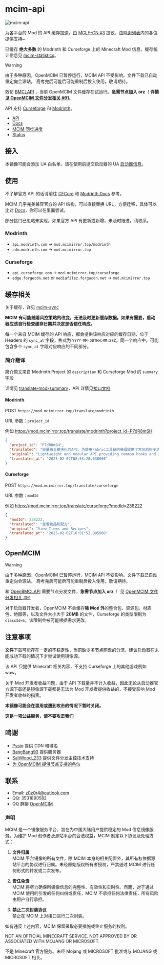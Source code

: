 # mcim-api

![mcim-api](https://socialify.git.ci/mcmod-info-mirror/mcim-api/image?description=1&font=Inter&issues=1&language=1&name=1&owner=1&pattern=Overlapping%20Hexagons&pulls=1&stargazers=1&theme=Auto)

为各平台的 Mod 的 API 缓存加速，由 [MCLF-CN #3](https://github.com/MCLF-CN/docs/issues/3) 提议，由[鸣谢列表](#鸣谢)内的各位提供支持~

已缓存 **绝大多数** 的 Modrinth 和 Curseforge 上的 Minecraft Mod 信息。缓存统计信息见 [mcim-statistics](https://mod.mcimirror.top/statistics)。

> [!WARNING]
> 由于多种原因，OpenMCIM 已暂停运行，MCIM API 不受影响。文件下载已自动重定向会源站。
> 高考完后可能后可能重制后投入使用，敬请期待。

效仿 [BMCLAPI](https://bmclapidoc.bangbang93.com) ，当前 OpenMCIM 文件缓存在试运行。**急需节点加入 orz ！详情见 [OpenMCIM 文件分发相关 #91](https://github.com/mcmod-info-mirror/mcim/issues/91)**。

API 支持 [Curseforge](https://curseforge.com/) 和 [Modrinth](https://modrinth.com/)。

- [API](https://mod.mcimirror.top)
- [Docs](https://mod.mcimirror.top/docs)
- [MCIM 同步进度](https://t.me/mcim_sync)
- [Status](https://status.mcimirror.top)

## 接入

本镜像可能会添加 UA 白名单，请在使用前提交启动器的 UA [启动器信息](https://github.com/mcmod-info-mirror/mcim/issues/4)。

## 使用

不了解官方 API 的话请前往 [CFCore](https://docs.curseforge.com) 和 [Modrinth Docs](https://docs.modrinth.com) 参考。

MCIM 几乎完美兼容官方的 API 结构，可以直接替换 URL，方便迁移，具体可以比对 [Docs](https://mod.mcimirror.top/docs)，你可以在里面尝试。

部分接口已忽略未实现，如果官方 API 有更新或新增，未及时跟进，请联系。

### Modrinth

- `api.modrinth.com` -> `mod.mcimirror.top/modrinth`
- `cdn.modrinth.com` -> `mod.mcimirror.top`

### Curseforge

- `api.curseforge.com` -> `mod.mcimirror.top/curseforge`
- `edge.forgecdn.net` or `mediafilez.forgecdn.net` -> `mod.mcimirror.top`

## 缓存相关

关于缓存，详见 [mcim-sync](https://github.com/mcmod-info-mirror/mcim-sync)

**MCIM 有可能随着风控策略的改变，无法及时更新缓存数据。如果有需要，启动器应该自行检查缓存日期并决定是否信任响应。**

每一个来自 MCIM 缓存的 API 响应，都会提供该响应对应的缓存日期，位于 Headers 的 `sync_at` 字段，格式为 `YYYY-MM-DDTHH:MM:SSZ`。同一个响应中，可能包含多个 `sync_at` 字段对应响应的不同部分。

### 简介翻译

简介原文来自 Modrinth Project 的 `description` 和 Curseforge Mod 的 `summary` 字段

详情见 [translate-mod-summary](https://github.com/mcmod-info-mirror/translate-mod-summary)，API 详情见[接口文档](https://mod.mcimirror.top/docs#/translate)

#### Modrinth

POST `https://mod.mcimirror.top/translate/modrinth`

URL 参数：`project_id`

例如 <https://mod.mcimirror.top/translate/modrinth?project_id=P7dR8mSH>

```json
{
  "project_id": "P7dR8mSH",
  "translated": "轻量级且模块化的API，为使用Fabric工具链的模组提供了常见的钩子功能和互操作性措施。",
  "original": "Lightweight and modular API providing common hooks and intercompatibility measures utilized by mods using the Fabric toolchain.",
  "translated_at": "2025-02-02T08:53:28.638000"
}
```

#### Curseforge

POST `https://mod.mcimirror.top/translate/curseforge`

URL 参数：`modId`

例如 <https://mod.mcimirror.top/translate/curseforge?modId=238222>

```json
{
  "modId": 238222,
  "translated": "查看物品和配方",
  "original": "View Items and Recipes",
  "translated_at": "2025-02-02T10:01:52.805000"
}
```

## OpenMCIM

> [!WARNING]
> 由于多种原因，OpenMCIM 已暂停运行，MCIM API 不受影响。文件下载已自动重定向会源站。
> 高考完后可能后可能重制后投入使用，敬请期待。

和 [OpenBMCLAPI](https://github.com/bangbang93/openbmclapi) 需要节点分发文件，**急需节点加入 orz ！** 见 [OpenMCIM 文件分发相关 #91](https://github.com/mcmod-info-mirror/mcim/issues/91)

对于启动器开发者，OpenMCIM 不会缓存**除 Mod 外**的整合包、资源包、材质包、地图等，以及文件大小大于 **20MB** 的文件，Curseforge 的类型限制为 `classId=6`，该限制会被可能根据需求更改。

## 注意事项

**文件**下载可能存在一定的不稳定性，当前缺少多节点网盘的分流，建议启动器在未能成功下载的情况下才尝试使用镜像源。

该 API 只提供 Minecraft 相关内容，不支持 Curseforge 上的其他游戏例如 wow。

关于 Mod 开发者收益问题，由于 API 下载量并不计入收益，因此无论从启动器官方源下载还是镜像源下载都是无法为 Mod 开发者提供收益的，不接受影响 Mod 开发者收益的指责。

**本镜像可能会在滥用或遭到攻击的情况下暂时关闭。**

**这是一项公益服务，请不要攻击我们**

## 鸣谢

- [Pysio](https://github.com/pysio2007) 提供 CDN 和域名
- [BangBang93](https://blog.bangbang93.com/) 提供服务器
- [SaltWood_233](https://github.com/SALTWOOD) 提供文件分发主控技术支持
- [为 OpenMCIM 提供节点支持的各位](https://files.mcimirror.top/dashboard/rank)

## 联系

- Email: z0z0r4@outlook.com
- QQ: 3531890582
- QQ 群聊 [OpenMCIM](https://qm.qq.com/q/ZSN6ilHEwC)

### 声明

MCIM 是一个镜像服务平台，旨在为中国大陆用户提供稳定的 Mod 信息镜像服务。为维护 Mod 创作者及源站平台的合法权益，MCIM 制定以下协议及处理方式：

1. **文件归属**  
   MCIM 平台镜像的所有文件，除 MCIM 本身的相关配置外，其所有权依据源站平台的协议进行归属。未经原始版权所有者授权，严禁通过 MCIM 进行任何形式的转发或二次发布。

2. **责任免责**  
   MCIM 将尽力确保所镜像信息的完整性、有效性和实时性。然而，对于通过 MCIM 使用的引发的任何纠纷或责任，MCIM 不承担任何法律责任，所有风险由用户自行承担。

3. **禁止二次封装协议**  
   禁止在 MCIM 上对接口进行二次封装。

如有违反上述内容，MCIM 保留采取必要措施或终止服务的权利。

NOT AN OFFICIAL MINECRAFT SERVICE. NOT APPROVED BY OR ASSOCIATED WITH MOJANG OR MICROSOFT.

不是 Minecraft 官方服务。未经 Mojang 或 MICROSOFT 批准或与 MOJANG 或 MICROSOFT 相关。

